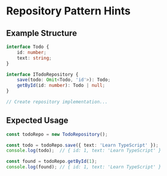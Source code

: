 # Repository Pattern Hints

## Example Structure
```typescript
interface Todo {
    id: number;
    text: string;
}

interface ITodoRepository {
    save(todo: Omit<Todo, 'id'>): Todo;
    getById(id: number): Todo | null;
}

// Create repository implementation...
```

## Expected Usage

```typescript
const todoRepo = new TodoRepository();

const todo = todoRepo.save({ text: 'Learn TypeScript' });
console.log(todo);  // { id: 1, text: 'Learn TypeScript' }

const found = todoRepo.getById(1);
console.log(found); // { id: 1, text: 'Learn TypeScript' }
```
